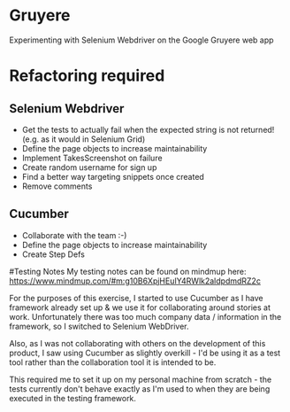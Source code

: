 # Gruyere
Experimenting with Selenium Webdriver on the Google Gruyere web app

# Refactoring required

## Selenium Webdriver
- Get the tests to actually fail when the expected string is not returned! (e.g. as it would in Selenium Grid)
- Define the page objects to increase maintainability
- Implement TakesScreenshot on failure
- Create random username for sign up
- Find a better way targeting snippets once created
- Remove comments

## Cucumber
- Collaborate with the team :-)
- Define the page objects to increase maintainability
- Create Step Defs

#Testing Notes
My testing notes can be found on mindmup here:
https://www.mindmup.com/#m:g10B6XpjHEuIY4RWlk2aldpdmdRZ2c

For the purposes of this exercise, I started to use Cucumber as I have framework already set up & we use it for collaborating around stories at work. Unfortunately there was too much company data / information in the framework, so I switched to Selenium WebDriver.

Also, as I was not collaborating with others on the development of this product, I saw using Cucumber as slightly overkill - I'd be using it as a test tool rather than the collaboration tool it is intended to be.

This required me to set it up on my personal machine from scratch - the tests currently don't behave exactly as I'm used to when they are being executed in the testing framework.
